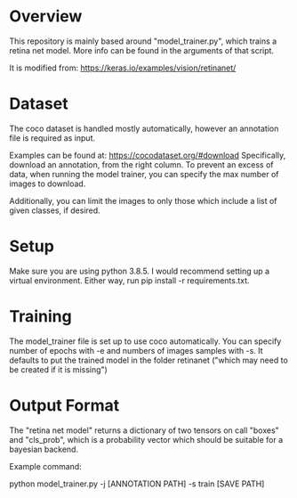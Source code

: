 # Overview

This repository is mainly based around "model_trainer.py", which trains a retina net model. More info can be found in the arguments of that script.

It is modified from: https://keras.io/examples/vision/retinanet/

# Dataset

The coco dataset is handled mostly automatically, however an annotation file is required as input.


Examples can be found at: https://cocodataset.org/#download
Specifically, download an annotation, from the right column. To prevent an excess of data, when running the model trainer, you can specify the max number of images to download.

Additionally, you can limit the images to only those which include a list of given classes, if desired.

# Setup

Make sure you are using python 3.8.5. I would recommend setting up a virtual environment. Either way, run pip install -r requirements.txt.

# Training
The model_trainer file is set up to use coco automatically. You can specify number of epochs with -e and numbers of images samples with -s. It defaults to put the trained model in the folder retinanet ("which may need to be created if it is missing")

# Output Format
The "retina net model" returns a dictionary of two tensors on call "boxes" and "cls_prob", which is a probability vector which should be suitable for a bayesian backend.

Example command: 

python model_trainer.py -j [ANNOTATION PATH] -s train [SAVE PATH]     
